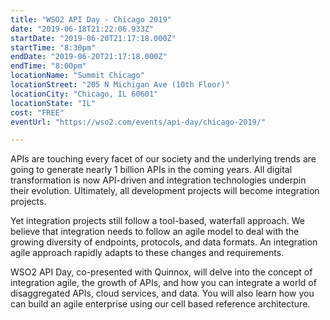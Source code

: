 ```yaml
---
title: "WSO2 API Day - Chicago 2019"
date: "2019-06-18T21:22:06.933Z"
startDate: "2019-06-20T21:17:18.000Z"
startTime: "8:30pm"
endDate: "2019-06-20T21:17:18.000Z"
endTime: "8:00pm"
locationName: "Summit Chicago"
locationStreet: "205 N Michigan Ave (10th Floor)"
locationCity: "Chicago, IL 60601"
locationState: "IL"
cost: "FREE"
eventUrl: "https://wso2.com/events/api-day/chicago-2019/"

---
```


APIs are touching every facet of our society and the underlying trends are going to generate nearly 1 billion APIs in the coming years. All digital transformation is now API-driven and integration technologies underpin their evolution. Ultimately, all development projects will become integration projects.

Yet integration projects still follow a tool-based, waterfall approach. We believe that integration needs to follow an agile model to deal with the growing diversity of endpoints, protocols, and data formats. An integration agile approach rapidly adapts to these changes and requirements.

WSO2 API Day, co-presented with Quinnox, will delve into the concept of integration agile, the growth of APIs, and how you can integrate a world of disaggregated APIs, cloud services, and data. You will also learn how you can build an agile enterprise using our cell based reference architecture.

